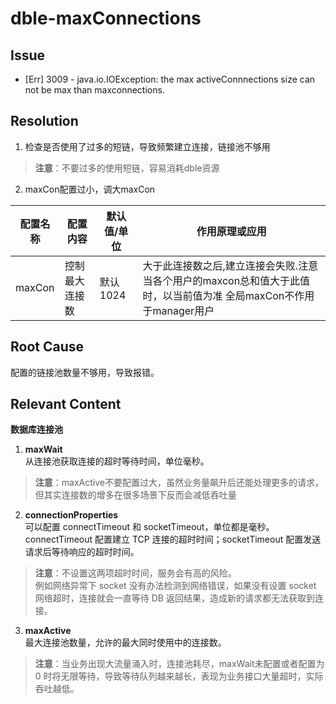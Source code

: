 # dble-maxConnections  

## Issue

- [Err] 3009 - java.io.IOException: the max activeConnnections size can not be max than maxconnections. 

## Resolution

1. 检查是否使用了过多的短链，导致频繁建立连接，链接池不够用 
>**注意**：不要过多的使用短链，容易消耗dble资源  
2.  maxCon配置过小，调大maxCon 

| 配置名称 | 配置内容 | 默认值/单位 | 作用原理或应用 |
| ---- | ---- | ---- | ----|
| maxCon | 控制最大连接数 | 默认1024 | 大于此连接数之后,建立连接会失败.注意当各个用户的maxcon总和值大于此值时，以当前值为准 全局maxCon不作用于manager用户 |

## Root Cause  

配置的链接池数量不够用，导致报错。 

## Relevant Content  

**数据库连接池**  
1. **maxWait**  
	从连接池获取连接的超时等待时间，单位毫秒。 
> **注意**：maxActive不要配置过大，虽然业务量飙升后还能处理更多的请求，但其实连接数的增多在很多场景下反而会减低吞吐量

2. **connectionProperties**  
	可以配置 connectTimeout 和 socketTimeout，单位都是毫秒。
	connectTimeout 配置建立 TCP 连接的超时时间；socketTimeout 配置发送请求后等待响应的超时时间。 
> **注意**：不设置这两项超时时间，服务会有高的风险。  
> 例如网络异常下 socket 没有办法检测到网络错误，如果没有设置 socket 网络超时，连接就会一直等待 DB 返回结果，造成新的请求都无法获取到连接。  

3. **maxActive**  
	最大连接池数量，允许的最大同时使用中的连接数。 
>**注意**：当业务出现大流量涌入时，连接池耗尽，maxWait未配置或者配置为 0 时将无限等待，导致等待队列越来越长，表现为业务接口大量超时，实际吞吐越低。
